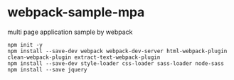 # webpack-sample-mpa

multi page application sample by webpack

```
npm init -y
npm install --save-dev webpack webpack-dev-server html-webpack-plugin clean-webpack-plugin extract-text-webpack-plugin
npm install --save-dev style-loader css-loader sass-loader node-sass
npm install --save jquery
```